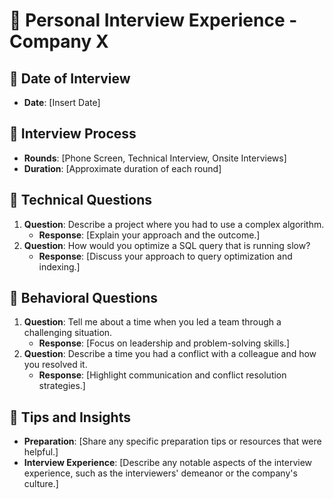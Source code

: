 # 📝 Personal Interview Experience - Company X

## 📅 Date of Interview
- **Date**: [Insert Date]

## 🏢 Interview Process
- **Rounds**: [Phone Screen, Technical Interview, Onsite Interviews]
- **Duration**: [Approximate duration of each round]

## 🧩 Technical Questions
1. **Question**: Describe a project where you had to use a complex algorithm.
   - **Response**: [Explain your approach and the outcome.]
2. **Question**: How would you optimize a SQL query that is running slow?
   - **Response**: [Discuss your approach to query optimization and indexing.]

## 🤝 Behavioral Questions
1. **Question**: Tell me about a time when you led a team through a challenging situation.
   - **Response**: [Focus on leadership and problem-solving skills.]
2. **Question**: Describe a time you had a conflict with a colleague and how you resolved it.
   - **Response**: [Highlight communication and conflict resolution strategies.]

## 🌟 Tips and Insights
- **Preparation**: [Share any specific preparation tips or resources that were helpful.]
- **Interview Experience**: [Describe any notable aspects of the interview experience, such as the interviewers' demeanor or the company's culture.]
